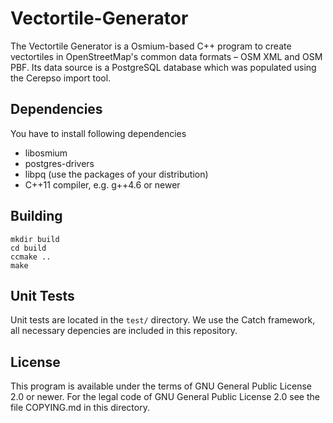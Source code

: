 Vectortile-Generator
====================

The Vectortile Generator is a Osmium-based C++ program to create vectortiles in
OpenStreetMap's common data formats – OSM XML and OSM PBF. Its data source is a
PostgreSQL database which was populated using the Cerepso import tool.


Dependencies
------------

You have to install following dependencies

* libosmium
* postgres-drivers
* libpq (use the packages of your distribution)
* C++11 compiler, e.g. g++4.6 or newer


Building
--------

```
mkdir build
cd build
ccmake ..
make
```


Unit Tests
----------

Unit tests are located in the `test/` directory. We use the Catch framework, all
necessary depencies are included in this repository.


License
-------
This program is available under the terms of GNU General Public License 2.0 or
newer. For the legal code of GNU General Public License 2.0 see the file COPYING.md in this directory.
